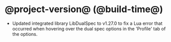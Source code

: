 # @project-version@ (@build-time@)

* Updated integrated library LibDualSpec to v1.27.0 to fix a Lua error that occurred when hovering over the dual spec options in the 'Profile' tab of the options.
